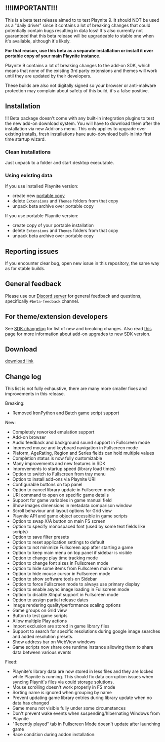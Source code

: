 !!!IMPORTANT!!!
---------------------

This is a beta test release aimed to to test Playnite 9. It should NOT be used as a "daily driver" since it contains a lot of breaking changes that could potentially contain bugs resulting in data loss! It's also currently not guaranteed that this beta release will be upgradeable to stable one when it's available, although it's likely.

**For that reason, use this beta as a separate installation or install it over portable **copy** of your main Playnite instance.**

Playnite 9 contains a lot of breaking changes to the add-on SDK, which means that none of the existing 3rd party extensions and themes will work until they are updated by their developers.

These builds are also not digitally signed so your browser or anti-malware protection may complain about safety of this build, it's a false positive.

Installation
---------------------

!!! Beta package doesn't come with any built-in integration plugins to test the new add-on download system. You will have to download them after the installation via new Add-ons menu. This only applies to upgrade over existing installs, fresh installations have auto-download built-in into first time startup wizard.

### Clean installations

Just unpack to a folder and start desktop executable.

### Using existing data

If you use installed Playnite version:
- create new [portable copy](https://github.com/JosefNemec/Playnite/wiki/Frequently-Asked-Questions#how-do-i-convert-installed-version-to-portable)
- delete `Extensions` and `Themes` folders from that copy
- unpack beta archive over portable copy

If you use portable Playnite version:
- create copy of your portable installation
- delete `Extensions` and `Themes` folders from that copy
- unpack beta archive over portable copy

Reporting issues
---------------------

If you encounter clear bug, open new issue in this repository, the same way as for stable builds.

General feedback
---------------------

Please use our [Discord server](https://discord.gg/hSFvmN6) for general feedback and questions, specifically `#beta-feedback` channel.

For theme/extension developers
---------------------

See [SDK changelog](https://playnite.link/docs/devel/changelog.html) for list of new and breaking changes. Also read [this page](https://playnite.link/docs/devel/tutorials/playnite9migration.html) for more information about add-on upgrades to new SDK version.

Download
---------------------

[download link](https://playnite.link/download/Playnite9Beta.zip)

Change log
---------------------

This list is not fully exhaustive, there are many more smaller fixes and improvements in this release.

Breaking:
* Removed IronPython and Batch game script support

New:
* Completely reworked emulation support
* Add-on browser
* Audio feedback and background sound support in Fullscreen mode
* Improved mouse and keyboard navigation in Fullscreen mode
* Plaform, AgeRating, Region and Series fields can hold multiple values
* Completion status is now fully customizable
* Many improvements and new features in SDK
* Improvements to startup speed (library load times)
* Option to switch to Fullscreen from tray menu
* Option to install add-ons via Playnite URI
* Configurable buttons on top panel
* Option to cancel library update in Fullscreen mode
* URI command to open on specific game details
* Support for game variables in game manual field
* Show images dimensions in metadata comparison window
* Scroll behaviour and layout options for Grid view
* Playnite API and game object accessible in game scripts
* Option to swap X/A button on main FS screen
* Option to specify monospaced font (used by some text fields like scripts)
* Option to save filter presets
* Option to reset application settings to default
* Option to not minimize Fullscreen app after starting a game
* Option to keep main menu on top panel if sidebar is visible
* Option to change play time tracking mode
* Option to change font sizes in Fullscreen mode
* Option to hide some items from Fullscreen main menu
* Option to hide mouse cursor in Fullscreen mode
* Option to show software tools on Sidebar
* Option to force Fullscreen mode to always use primary display
* Option to enable async image loading in Fullscreen mode
* Option to disable XInput support in Fullscreen mode
* Option to assign partial release dates
* Image rendering quality/performance scaling options
* Game groups on Grid view
* Button to test game scripts
* Allow multiple Play actions
* Import exclusion are stored in game library files
* Support to search for specific resolutions during google image searches and added resolution presets.
* Show address bar on WebView windows
* Game scripts now share one runtime instance allowing them to share data between various events

Fixed:
* Playnite's library data are now stored in less files and they are locked while Playnite is running. This should fix data corruption issues when syncing Playnit's files via could storage solutions.
* Mouse scrolling doesn't work properly in FS mode
* Sorting name is ignored when grouping by name
* Prevent updating game library entries during library update when no data has changed
* Game menu not visible fully under some circumstances
* Don't prevent wake events when suspending/hibernating Windows from Playnite
* "Recently played" tab in Fullscreen Mode doesn't update after launching game
* Race condition during addon installation
